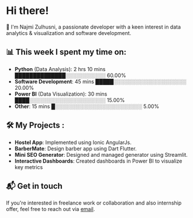 # Hi there! 
👋 I'm Najmi Zulhusni, a passionate developer with a keen interest in data analytics & visualization and software development. 

## 📊 This week I spent my time on: 
- **Python** (Data Analysis): 2 hrs 10 mins ██████████████░░░░░░░░░░░ 60.00%
- **Software Development**: 45 mins █████░░░░░░░░░░░░░░░░░░░░ 20.00%
- **Power BI** (Data Visualization): 30 mins ████░░░░░░░░░░░░░░░░░░░░░ 15.00%
- **Other**: 15 mins █░░░░░░░░░░░░░░░░░░░░░░░░ 5.00%
  
## 🛠️ My Projects :
- **Hostel App**: Implemented using Ionic AngularJs.
- **BarberMate**: Design barber app using Dart Flutter.
- **Mini SEO Generator**: Designed and managed generator using Streamlit.
- **Interactive Dashboards**: Created dashboards in Power BI to visualize key metrics

## 📬 Get in touch 
If you're interested in freelance work or collaboration and also internship offer, feel free to reach out via [email](mailto:najmisapuan02@gmail.com).
